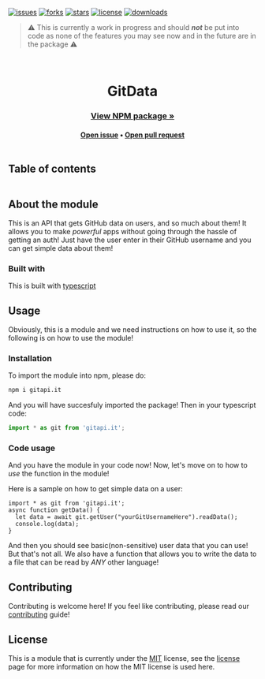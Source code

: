[![issues](https://img.shields.io/github/issues/darkdarcool/GitData-Typescript?logoColor=blue&style=for-the-badge)](https://github.com/darkdarcool/GitData-Typescript/issues)
[![forks](https://img.shields.io/github/forks/darkdarcool/GitData-Typescript?style=for-the-badge)](https://github.com/darkdarcool/GitData-Typescript/fork)
[![stars](https://img.shields.io/github/stars/darkdarcool/GitData-Typescript?logoColor=blue&style=for-the-badge)](https://github.com/darkdarcool/GitData-Typescript/stargazers)
[![license](https://img.shields.io/github/license/darkdarcool/GitData-Typescript?color=blue&style=for-the-badge)](https://github.com/darkdarcool/GitData-Typescript/blob/master/LICENSE)
[![downloads](https://img.shields.io/npm/dw/gitapi.it?style=for-the-badge)](https://www.npmjs.com/package/gitapi.it)
> ⚠️ This is currently a work in progress and should ***not*** be put into code as none of the features you may see now and in the future are in the package ⚠️ 

<br />

<h1 align = "center" style = "display: block"> GitData </h1>

<h3 align = "center"><a href = "https://www.npmjs.com/package/gitapi.it"> View NPM package »</a></h1>
<h4 align = "center"><a href = "https://github.com/darkdarcool/GitAPI.it/issues">Open issue</a>  • <a href = "https://github.com/darkdarcool/GitAPI.it/pulls">Open pull request</a></h4>

<details>
  <summary style = "display: inline-block"><h2>Table of contents</summary>
  <br>
  <br>
  <li>
    <a href = "#about-the-module">About the module</a>
    <ul>
      • <a href = "#built-with"> Built with </a>
    </ul>
    • <a href = "#usage"> Usage </a>
    <ul>
      • <a href = "#installation"> Installation </a>
      <br>
      • <a href = "#code-usage"> Code usage </a>
    </ul>
    • <a href = "#contributing">Contributing</a>
    <br>
    • <a href = "#license">License</a>
  </li>
</details>

## About the module

This is an API that gets GitHub data on users, and so much about them! It allows you to make _powerful_ apps without going through the hassle of getting an auth! Just have the user enter in their GitHub username and you can get simple data about them! 

###  Built with 

This is built with [typescript](https://www.typescriptlang.org)

## Usage

Obviously, this is a module and we need instructions on how to use it, so the following is on how to use the module!

### Installation 

To import the module into npm, please do:

``` sh
npm i gitapi.it
```

And you will have succesfuly imported the package! Then in your typescript code:

``` javascript
import * as git from 'gitapi.it';
```

### Code usage

And you have the module in your code now! Now, let's move on to how to _use_ the function in the module!

Here is a sample on how to get simple data on a user:

```
import * as git from 'gitapi.it';
async function getData() {
  let data = await git.getUser("yourGitUsernameHere").readData();
  console.log(data);
}
```

And then you should see basic(non-sensitive) user data that you can use! But that's not all. We also have a function that allows you to write the data to a file that can be read by _ANY_ other language!
## Contributing

Contributing is welcome here! If you feel like contributing, please read our [contributing](https://github.com/darkdarcool/GitAPI.it/blob/master/.github/CONTRIBUTING.md) guide!

## License

This is a module that is currently under the [MIT](https://en.wikipedia.org/wiki/MIT_License) license, see the [license](https://github.com/darkdarcool/GitData-Typescript/blob/master/LICENSE) page for more information on how the MIT license is used here.
